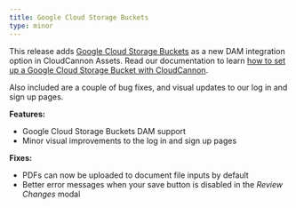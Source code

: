 ```yaml
---
title: Google Cloud Storage Buckets
type: minor
---
```

This release adds [Google Cloud Storage Buckets](https://cloud.google.com/storage/docs/buckets) as a new DAM integration option in CloudCannon Assets. Read our documentation to learn [how to set up a Google Cloud Storage Bucket with CloudCannon](/documentation/articles/creating-a-google-cloud-storage-dam).

Also included are a couple of bug fixes, and visual updates to our log in and sign up pages.

**Features:**

* Google Cloud Storage Buckets DAM support
* Minor visual improvements to the log in and sign up pages

**Fixes:**

* PDFs can now be uploaded to document file inputs by default
* Better error messages when your save button is disabled in the *Review Changes* modal